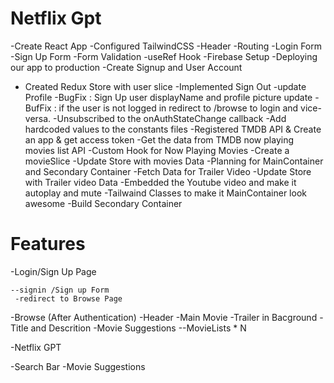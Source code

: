 # Netflix Gpt

-Create React App
-Configured TailwindCSS
-Header
-Routing
-Login Form
-Sign Up Form
-Form Validation
-useRef Hook
-Firebase Setup
-Deploying our app to production
-Create Signup and User Account

- Created Redux Store with user slice
-Implemented Sign Out
-update Profile
-BugFix : Sign Up user displayName and profile picture update
-BufFix : if the user is not logged in redirect to /browse to login and vice-versa.
-Unsubscribed to the onAuthStateChange callback
-Add hardcoded values to the constants files
-Registered TMDB API & Create an app & get access token
-Get the data from TMDB now playing movies list API
-Custom Hook for Now Playing Movies
-Create a movieSlice
-Update Store with movies Data
-Planning for MainContainer and Secondary Container
-Fetch Data for Trailer Video
-Update Store with Trailer video Data
-Embedded the Youtube video and make it autoplay and mute
-Tailwaind Classes to make it MainContainer look awesome
-Build Secondary Container






# Features
-Login/Sign Up Page 

    --signin /Sign up Form
     -redirect to Browse Page 
-Browse (After Authentication)
   -Header
   -Main Movie
      -Trailer in Bacground
      -Title and Descrition
      -Movie Suggestions 
          --MovieLists * N


-Netflix GPT

  -Search Bar
  -Movie Suggestions
  
